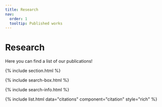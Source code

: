 ```yaml
---
title: Research
nav:
  order: 1
  tooltip: Published works
---
```


# <i class="fas fa-microscope"></i>Research

Here you can find a list of our publications!

{% include section.html %}

{% include search-box.html %}

{% include search-info.html %}

{% include list.html data="citations" component="citation" style="rich" %}
